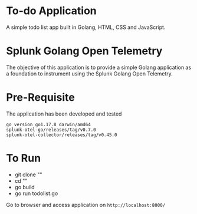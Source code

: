 # To-do Application
A simple todo list app built in Golang, HTML, CSS and JavaScript.

# Splunk Golang Open Telemetry 

The objective of this application is to provide a simple Golang application as a foundation to instrument using the Splunk Golang Open Telemetry.

# Pre-Requisite
The application has been developed and tested 

`go version go1.17.8 darwin/amd64`    
`splunk-otel-go/releases/tag/v0.7.0 `   
`splunk-otel-collector/releases/tag/v0.45.0`   


# To Run

- git clone ""
- cd ""
- go build
- go run todolist.go

Go to browser and access application on `http://localhost:8000/`
